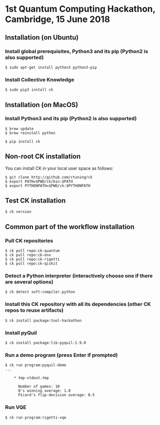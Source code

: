 # 1st Quantum Computing Hackathon, Cambridge, 15 June 2018

## Installation (on Ubuntu)

### Install global prerequisites, Python3 and its pip (Python2 is also supported)

```
$ sudo apt-get install python3 python3-pip
```

### Install Collective Knowledge

```
$ sudo pip3 install ck
```


## Installation (on MacOS)

### Install Python3 and its pip (Python2 is also supported)

```
$ brew update
$ brew reinstall python
```

```
$ pip install ck
```

## Non-root CK installation

You can install CK in your local user space as follows:

```
$ git clone http://github.com/ctuning/ck
$ export PATH=$PWD/ck/bin:$PATH
$ export PYTHONPATH=$PWD/ck:$PYTHONPATH
```

## Test CK installation

```
$ ck version
```

## Common part of the workflow installation

### Pull CK repositories

```
$ ck pull repo:ck-quantum
$ ck pull repo:ck-env
$ ck pull repo:ck-rigetti
$ ck pull repo:ck-qiskit
```

### Detect a Python interpreter (interactively choose one if there are several options)
```
$ ck detect soft:compiler.python
```


### Install this CK repository with all its dependencies (other CK repos to reuse artifacts)

```
$ ck install package:tool-hackathon
```

### Install pyQuil

```
$ ck install package:lib-pyquil-1.9.0
```

### Run a demo program (press Enter if prompted)

```
$ ck run program:pyquil-demo
...

    * tmp-stdout.tmp

      Number of games: 10
      Q's winning average: 1.0
      Picard's flip-decision average: 0.5
```

### Run VQE

```
$ ck run program:rigetti-vqe
```
